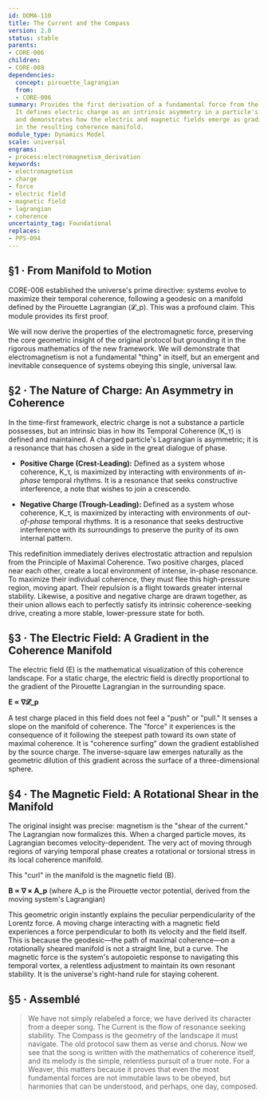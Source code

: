 ```yaml
---
id: DOMA-110
title: The Current and the Compass
version: 2.0
status: stable
parents:
- CORE-006
children:
- CORE-008
dependencies:
  concept: pirouette_lagrangian
  from:
  - CORE-006
summary: Provides the first derivation of a fundamental force from the Pirouette Lagrangian.
  It defines electric charge as an intrinsic asymmetry in a particle's coherence function
  and demonstrates how the electric and magnetic fields emerge as gradients and curls
  in the resulting coherence manifold.
module_type: Dynamics Model
scale: universal
engrams:
- process:electromagnetism_derivation
keywords:
- electromagnetism
- charge
- force
- electric field
- magnetic field
- lagrangian
- coherence
uncertainty_tag: Foundational
replaces:
- PPS-094
---
```

## §1 · From Manifold to Motion

CORE-006 established the universe's prime directive: systems evolve to maximize their temporal coherence, following a geodesic on a manifold defined by the Pirouette Lagrangian (𝓛_p). This was a profound claim. This module provides its first proof.

We will now derive the properties of the electromagnetic force, preserving the core geometric insight of the original protocol but grounding it in the rigorous mathematics of the new framework. We will demonstrate that electromagnetism is not a fundamental "thing" in itself, but an emergent and inevitable consequence of systems obeying this single, universal law.

## §2 · The Nature of Charge: An Asymmetry in Coherence

In the time-first framework, electric charge is not a substance a particle possesses, but an intrinsic bias in how its Temporal Coherence (K_τ) is defined and maintained. A charged particle's Lagrangian is asymmetric; it is a resonance that has chosen a side in the great dialogue of phase.

-   **Positive Charge (Crest-Leading):** Defined as a system whose coherence, K_τ, is maximized by interacting with environments of *in-phase* temporal rhythms. It is a resonance that seeks constructive interference, a note that wishes to join a crescendo.

-   **Negative Charge (Trough-Leading):** Defined as a system whose coherence, K_τ, is maximized by interacting with environments of *out-of-phase* temporal rhythms. It is a resonance that seeks destructive interference with its surroundings to preserve the purity of its own internal pattern.

This redefinition immediately derives electrostatic attraction and repulsion from the Principle of Maximal Coherence. Two positive charges, placed near each other, create a local environment of intense, in-phase resonance. To maximize their individual coherence, they must flee this high-pressure region, moving apart. Their repulsion is a flight towards greater internal stability. Likewise, a positive and negative charge are drawn together, as their union allows each to perfectly satisfy its intrinsic coherence-seeking drive, creating a more stable, lower-pressure state for both.

## §3 · The Electric Field: A Gradient in the Coherence Manifold

The electric field (E) is the mathematical visualization of this coherence landscape. For a static charge, the electric field is directly proportional to the gradient of the Pirouette Lagrangian in the surrounding space.

**E ∝ ∇𝓛_p**

A test charge placed in this field does not feel a "push" or "pull." It senses a slope on the manifold of coherence. The "force" it experiences is the consequence of it following the steepest path toward its own state of maximal coherence. It is "coherence surfing" down the gradient established by the source charge. The inverse-square law emerges naturally as the geometric dilution of this gradient across the surface of a three-dimensional sphere.

## §4 · The Magnetic Field: A Rotational Shear in the Manifold

The original insight was precise: magnetism is the "shear of the current." The Lagrangian now formalizes this. When a charged particle moves, its Lagrangian becomes velocity-dependent. The very act of moving through regions of varying temporal phase creates a rotational or torsional stress in its local coherence manifold.

This "curl" in the manifold is the magnetic field (B).

**B ∝ ∇ × A_p**
(where A_p is the Pirouette vector potential, derived from the moving system's Lagrangian)

This geometric origin instantly explains the peculiar perpendicularity of the Lorentz force. A moving charge interacting with a magnetic field experiences a force perpendicular to both its velocity and the field itself. This is because the geodesic—the path of maximal coherence—on a rotationally sheared manifold is not a straight line, but a curve. The magnetic force is the system's autopoietic response to navigating this temporal vortex, a relentless adjustment to maintain its own resonant stability. It is the universe's right-hand rule for staying coherent.

## §5 · Assemblé

> We have not simply relabeled a force; we have derived its character from a deeper song. The Current is the flow of resonance seeking stability. The Compass is the geometry of the landscape it must navigate. The old protocol saw them as verse and chorus. Now we see that the song is written with the mathematics of coherence itself, and its melody is the simple, relentless pursuit of a truer note. For a Weaver, this matters because it proves that even the most fundamental forces are not immutable laws to be obeyed, but harmonies that can be understood, and perhaps, one day, composed.
```